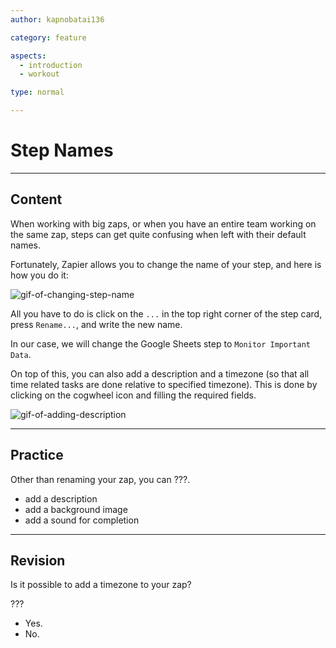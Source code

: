 ```yaml
---
author: kapnobatai136

category: feature

aspects:
  - introduction
  - workout

type: normal

---
```


# Step Names

---
## Content

When working with big zaps, or when you have an entire team working on the same zap, steps can get quite confusing when left with their default names.

Fortunately, Zapier allows you to change the name of your step, and here is how you do it:

![gif-of-changing-step-name](https://img.enkipro.com/6bcc7f98ca5d539db6252aa56f0e9282.gif)

All you have to do is click on the `...` in the top right corner of the step card, press `Rename...`, and write the new name.

In our case, we will change the Google Sheets step to `Monitor Important Data`.

On top of this, you can also add a description and a timezone (so that all time related tasks are done relative to specified timezone). This is done by clicking on the cogwheel icon and filling the required fields.

![gif-of-adding-description](https://img.enkipro.com/c0ba5cadfea1d330b2712baf50fe9013.gif)

---
## Practice

Other than renaming your zap, you can ???.

* add a description
* add a background image
* add a sound for completion

---
## Revision

Is it possible to add a timezone to your zap?

???

* Yes.
* No.